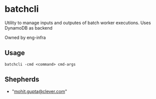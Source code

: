 # batchcli

Utility to manage inputs and outputes of batch worker executions. Uses DynamoDB as backend

Owned by eng-infra

## Usage

```
batchcli -cmd <command> cmd-args
```

## Shepherds

- "mohit.gupta@clever.com"
